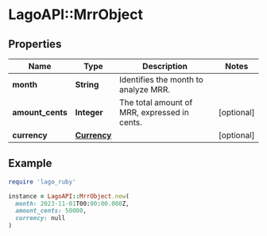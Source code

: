 # LagoAPI::MrrObject

## Properties

| Name | Type | Description | Notes |
| ---- | ---- | ----------- | ----- |
| **month** | **String** | Identifies the month to analyze MRR. |  |
| **amount_cents** | **Integer** | The total amount of MRR, expressed in cents. | [optional] |
| **currency** | [**Currency**](Currency.md) |  | [optional] |

## Example

```ruby
require 'lago_ruby'

instance = LagoAPI::MrrObject.new(
  month: 2023-11-01T00:00:00.000Z,
  amount_cents: 50000,
  currency: null
)
```

